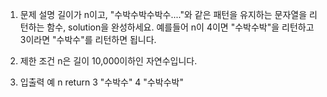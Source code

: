 1. 문제 설명
   길이가 n이고, "수박수박수박수...."와 같은 패턴을 유지하는 문자열을 리턴하는 함수, solution을 완성하세요. 예를들어 n이 4이면 "수박수박"을 리턴하고 3이라면 "수박수"를 리턴하면 됩니다.

2. 제한 조건
   n은 길이 10,000이하인 자연수입니다.

3. 입출력 예
   n return
   3 "수박수"
   4 "수박수박"
